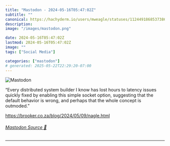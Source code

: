 ```yaml
---
title: "Mastodon - 2024-05-16T05:47:02Z"
subtitle: ""
canonical: https://hachyderm.io/users/mweagle/statuses/112449186853738673
description:
image: "/images/mastodon.png"

date: 2024-05-16T05:47:02Z
lastmod: 2024-05-16T05:47:02Z
image: ""
tags: ["Social Media"]

categories: ["mastodon"]
# generated: 2025-05-22T22:29:20-07:00
---
```

![Mastodon](/images/mastodon.png)

<p>“Every distributed system builder I know has lost hours to latency issues quickly fixed by enabling this simple socket option, suggesting that the default behavior is wrong, and perhaps that the whole concept is outmoded.”</p><p><a href="https://brooker.co.za/blog/2024/05/09/nagle.html" target="_blank" rel="nofollow noopener noreferrer" translate="no"><span class="invisible">https://</span><span class="ellipsis">brooker.co.za/blog/2024/05/09/</span><span class="invisible">nagle.html</span></a></p>


###### [Mastodon Source 🐘](https://hachyderm.io/@mweagle/112449186853738673)

___
